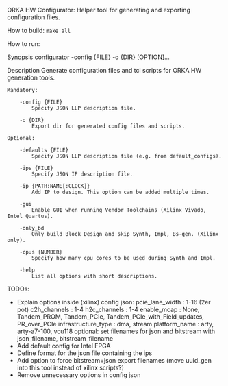 ORKA HW Configurator: Helper tool for generating and exporting configuration files.


How to build:
`make all`


How to run:

Synopsis
    configurator -config {FILE} -o {DIR} [OPTION]...
    
Description
    Generate configuration files and tcl scripts for ORKA HW generation tools.

    Mandatory:

        -config {FILE}
            Specify JSON LLP description file.

        -o {DIR}
            Export dir for generated config files and scripts.

    Optional:

        -defaults {FILE}
            Specify JSON LLP description file (e.g. from default_configs).

        -ips {FILE}
            Specify JSON IP description file.

        -ip {PATH:NAME[:CLOCK]}
            Add IP to design. This option can be added multiple times.

        -gui
            Enable GUI when running Vendor Toolchains (Xilinx Vivado, Intel Quartus).

        -only_bd
            Only build Block Design and skip Synth, Impl, Bs-gen. (Xilinx only).

        -cpus {NUMBER}
            Specify how many cpu cores to be used during Synth and Impl.

        -help
            List all options with short descriptions.



TODOs:
-   Explain options inside (xilinx) config json:
        pcie_lane_width     : 1-16 (2er pot)
        c2h_channels        : 1-4
        h2c_channels        : 1-4
        enable_mcap         :  None, Tandem_PROM, Tandem_PCIe, Tandem_PCIe_with_Field_updates, PR_over_PCIe
        infrastructure_type : dma, stream
        platform_name       : arty, arty-a7-100, vcu118
        optional: set filenames for json and bitstream with json_filename, bitstream_filename
-   Add default config for Intel FPGA
-   Define format for the json file containing the ips
-   Add option to force bitstream+json export filenames (move uuid_gen into this tool instead of xilinx scripts?)
-   Remove unnecessary options in config json
